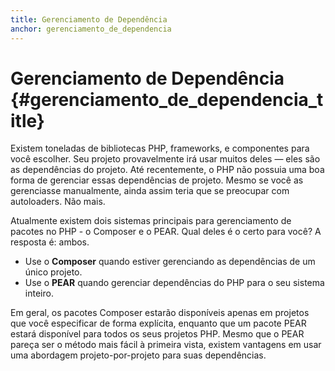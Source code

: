 ```yaml
---
title: Gerenciamento de Dependência
anchor: gerenciamento_de_dependencia
---
```


# Gerenciamento de Dependência {#gerenciamento_de_dependencia_title}

Existem toneladas de bibliotecas PHP, frameworks, e componentes para você escolher. Seu projeto provavelmente irá usar 
muitos deles — eles são as dependências do projeto. Até recentemente, o PHP não possuia uma boa forma de gerenciar essas 
dependências de projeto. Mesmo se você as gerenciasse manualmente, ainda assim teria que se preocupar com autoloaders. 
Não mais.

Atualmente existem dois sistemas principais para gerenciamento de pacotes no PHP - o Composer e o PEAR. Qual deles é o 
certo para você? A resposta é: ambos.

 * Use o **Composer** quando estiver gerenciando as dependências de um único projeto.
 * Use o **PEAR** quando gerenciar dependências do PHP para o seu sistema inteiro.

Em geral, os pacotes Composer estarão disponíveis apenas em projetos que você especificar de forma explícita, enquanto
que um pacote PEAR estará disponível para todos os seus projetos PHP. Mesmo que o PEAR pareça ser o método mais fácil à 
primeira vista, existem vantagens em usar uma abordagem projeto-por-projeto para suas dependências.